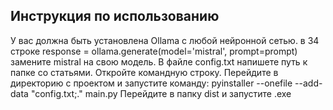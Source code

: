 ## Инструкция по использованию
У вас должна быть установлена Ollama с любой нейронной сетью.
в 34 строке response = ollama.generate(model='mistral', prompt=prompt) замените mistral на свою модель.
В файле config.txt напишете путь к папке со статьями.
Откройте командную строку. Перейдите в директорию с проектом и запустите команду: pyinstaller --onefile --add-data "config.txt;." main.py
Перейдите в папку dist и запустите .exe
